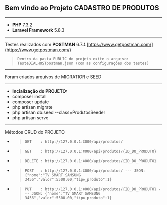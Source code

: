 ## Bem vindo ao Projeto CADASTRO DE PRODUTOS

***

* **PHP** 7.3.2
* **Laravel Framework** 5.8.3

***

Testes realizados com **POSTMAN** 6.7.4 [https://www.getpostman.com/](https://www.getpostman.com/)
> `Dentro da pasta PUBLIC do projeto exite o arquivo: TesteDIALHOSTpostman.json (com as configurações dos testes)`

***

Foram criados arquivos de MIGRATION e SEED

***

* **Incialização do PROJETO:**
* composer install
* composer update
* php artisan migrate
* php artisan db:seed --class=ProdutosSeeder
* php artisan serve

***

Métodos CRUD do PROJETO

* > `GET    : http://127.0.0.1:8000/api/produtos/`
* > `GET    : http://127.0.0.1:8000/api/produtos/{ID_DO_PRODUTO}`
* > `DELETE : http://127.0.0.1:8000/api/produtos/{ID_DO_PRODUTO}`
* > `POST   : http://127.0.0.1:8000/api/produtos/ --- JSON: {"nome":"TV SMART SAMSUNG 3456","valor":5500.00,"tipo_produto":1}`
* > `PUT    : http://127.0.0.1:8000/api/produtos/{ID_DO_PRODUTO} --- JSON: {"nome":"TV SMART SAMSUNG 3456","valor":5500.00,"tipo_produto":1}`
